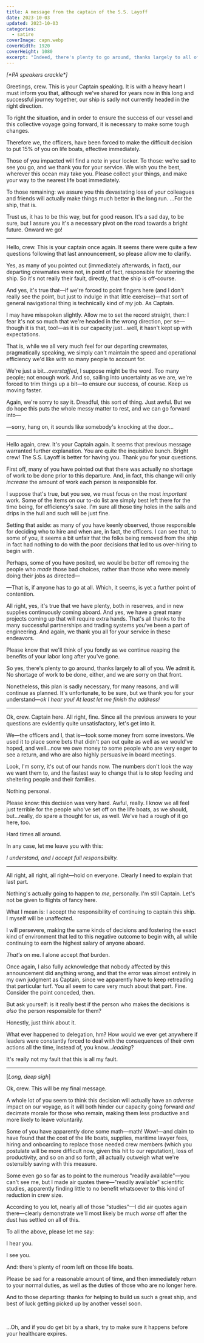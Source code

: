 ```yaml
---
title: A message from the captain of the S.S. Layoff
date: 2023-10-03
updated: 2023-10-03
categories:
  - satire
coverImage: capn.webp
coverWidth: 1920
coverHeight: 1080
excerpt: "Indeed, there's plenty to go around, thanks largely to all of you. But the fastest way to make the numbers better is to stop feeding and sheltering people and their families. Nothing personal."
---
```


<script>
  import PullQuote from '$lib/components/PullQuote.svelte'
  import SideNote from '$lib/components/SideNote.svelte'
  import Note from '$lib/components/Note.svelte'
  import CalloutPlusQuote from '$lib/components/CalloutPlusQuote.svelte'
</script>

<div>

_[\*PA speakers crackle\*]_

</div>

Greetings, crew. This is your Captain speaking. It is with a heavy heart I must inform you that, although we've shared for years now in this long and successful journey together, our ship is sadly not currently headed in the right direction.

To right the situation, and in order to ensure the success of our vessel and this collective voyage going forward, it is necessary to make some tough changes.

Therefore we, the officers, have been forced to make the difficult decision to put 15% of you on life boats, effective immediately.

Those of you impacted will find a note in your locker. To those: we're sad to see you go, and we thank you for your service. We wish you the best, wherever this ocean may take you. Please collect your things, and make your way to the nearest life boat immediately.

To those remaining: we assure you this devastating loss of your colleagues and friends will actually make things much better in the long run. …For the ship, that is.

Trust us, it has to be this way, but for good reason. It's a sad day, to be sure, but I assure you it's a necessary pivot on the road towards a bright future. Onward we go!

<hr />

Hello, crew. This is your captain once again. It seems there were quite a few questions following that last announcement, so please allow me to clarify.

Yes, as many of you pointed out (immediately afterwards, in fact), our departing crewmates were not, in point of fact, responsible for steering the ship. So it's not really their fault, directly, that the ship is off-course.

And yes, it's true that—if we're forced to point fingers here (and I don't really see the point, but just to indulge in that little exercise)—that sort of general navigational thing is technically kind of _my_ job. As Captain.

I may have misspoken slightly. Allow me to set the record straight, then: I fear it's not so much that we're headed in the wrong direction, per se—though it is that, too!—as it is our capacity just…well, it hasn't kept up with expectations.

That is, while we all very much feel for our departing crewmates, pragmatically speaking, we simply can't maintain the speed and operational efficiency we'd like with so many people to account for.

We're just a bit…_overstaffed_, I suppose might be the word. Too many people; not enough work. And so, sailing into uncertainty as we are, we're forced to trim things up a bit—to ensure our success, of course. Keep us moving faster.

Again, we're sorry to say it. Dreadful, this sort of thing. Just awful. But we do hope this puts the whole messy matter to rest, and we can go forward into—

—sorry, hang on, it sounds like somebody's knocking at the door…

<hr />

Hello again, crew. It's your Captain again. It seems that previous message warranted further explanation. You are quite the inquisitive bunch. Bright crew! The S.S. Layoff is better for having you. Thank you for your questions.

First off, many of you have pointed out that there was actually no shortage of work to be done prior to this departure. And, in fact, this change will only _increase_ the amount of work each person is responsible for.

I suppose that's true, but you see, we must focus on the most _important_ work. Some of the items on our to-do list are simply best left there for the time being, for efficiency's sake. I'm sure all those tiny holes in the sails and drips in the hull and such will be just fine.

Setting that aside: as many of you have keenly observed, those responsible for deciding who to hire and when are, in fact, the officers. I can see that, to some of you, it seems a bit unfair that the folks being removed from the ship in fact had nothing to do with the poor decisions that led to us over-hiring to begin with.

Perhaps, some of you have posited, we would be better off removing the people who _made_ those bad choices, rather than those who were merely doing their jobs as directed—

—That is, if anyone has to go at all. Which, it seems, is yet a further point of contention.

All right, yes, it's true that we have plenty, both in reserves, and in new supplies continuously coming aboard. And yes, we have a great many projects coming up that will require extra hands. That's all thanks to the many successful partnerships and trading systems you've been a part of engineering. And again, we thank you all for your service in these endeavors.

Please know that we'll think of you fondly as we continue reaping the benefits of your labor long after you've gone.

So yes, there's plenty to go around, thanks largely to all of you. We admit it. No shortage of work to be done, either, and we are sorry on that front.

Nonetheless, this plan is sadly necessary, for many reasons, and will continue as planned. It's unfortunate, to be sure, but we thank you for your understand—_ok I hear you! At least let me finish the address!_

<hr />

Ok, crew. Captain here. All right, fine. Since all the previous answers to your questions are evidently quite unsatisfactory, let's get into it.

We—the officers and I, that is—took some money from some investors. We used it to place some bets that didn't pan out quite as well as we would've hoped, and well…now we owe money to some people who are very eager to see a return, and who are also highly persuasive in board meetings.

Look, I'm sorry, it's out of our hands now. The numbers don't look the way we want them to, and the fastest way to change that is to stop feeding and sheltering people and their families.

Nothing personal.

Please know: this decision was very hard. Awful, really. I know we all feel just terrible for the people who've set off on the life boats, as we should, but…really, do spare a thought for us, as well. We've had a rough of it go here, too.

Hard times all around.

In any case, let me leave you with this:

_I understand, and I accept full responsibility._

<hr />

All right, all right, all right—hold on everyone. Clearly I need to explain that last part.

Nothing's actually going to happen to _me_, personally. I'm still Captain. Let's not be given to flights of fancy here.

What I mean is: I accept the responsibility of continuing to captain this ship. I myself will be unaffected.

I will persevere, making the same kinds of decisions and fostering the exact kind of environment that led to this negative outcome to begin with, all while continuing to earn the highest salary of anyone aboard.

_That's_ on me. I alone accept _that_ burden.

Once again, I also fully acknowledge that nobody affected by this announcement did anything wrong, and that the error was almost entirely in my own judgment as Captain, since we apparently have to keep retreading that particular turf. You all seem to care very much about that part. Fine. Consider the point conceded, then.

But ask yourself: is it really best if the person who makes the decisions is _also_ the person responsible for them?

Honestly, just think about it.

What ever happened to delegation, hm? How would we ever get anywhere if leaders were constantly forced to deal with the consequences of their own actions all the time, instead of, you know…_leading_?

It's really not my fault that this is all my&nbsp;fault.

<hr />

[_Long, deep sigh_]

Ok, crew. This will be my final message.

A whole lot of you seem to think this decision will actually have an _adverse_ impact on our voyage, as it will both hinder our capacity going forward _and_ decimate morale for those who remain, making them less productive and more likely to leave voluntarily.

Some of you have apparently done some math—math! Wow!—and claim to have found that the cost of the life boats, supplies, maritime lawyer fees, hiring and onboarding to replace those needed crew members (which you postulate will be more difficult now, given this hit to our reputation), loss of productivity, and so on and so forth, all actually outweigh what we're ostensibly saving with this measure.

Some even go so far as to point to the numerous "readily available"—you can't see me, but I made air quotes there—"readily available" scientific studies, apparently finding little to no benefit whatsoever to this kind of reduction in crew size.

According to you lot, nearly all of those "studies"—I did air quotes again there—clearly demonstrate we'll most likely be much _worse_ off after the dust has settled on all of this.

To all the above, please let me say:

I hear you.

I see you.

And: there's plenty of room left on those life boats.

Please be sad for a reasonable amount of time, and then immediately return to your normal duties, as well as the duties of those who are no longer here.

And to those departing: thanks for helping to build us such a great ship, and best of luck getting picked up by another vessel soon.

<p>&nbsp;</p>

…Oh, and if you do get bit by a shark, try to make sure it happens before your healthcare expires.
